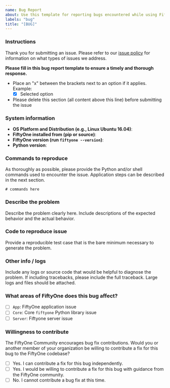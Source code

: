 ```yaml
---
name: Bug Report
about: Use this template for reporting bugs encountered while using FiftyOne.
labels: "bug"
title: "[BUG]"
---
```


### Instructions

Thank you for submitting an issue. Please refer to our
[issue policy](https://www.github.com/voxel51/fiftyone/blob/master/ISSUE_POLICY.md)
for information on what types of issues we address.

**Please fill in this bug report template to ensure a timely and thorough
response.**

-   Place an "x" between the brackets next to an option if it applies. Example:
    -   [x] Selected option
-   Please delete this section (all content above this line) before submitting
    the issue

### System information

-   **OS Platform and Distribution (e.g., Linux Ubuntu 16.04)**:
-   **FiftyOne installed from (pip or source)**:
-   **FiftyOne version (run `fiftyone --version`)**:
-   **Python version**:

### Commands to reproduce

As thoroughly as possible, please provide the Python and/or shell commands used
to encounter the issue. Application steps can be described in the next section.

```
# commands here
```

### Describe the problem

Describe the problem clearly here. Include descriptions of the expected
behavior and the actual behavior.

### Code to reproduce issue

Provide a reproducible test case that is the bare minimum necessary to generate
the problem.

### Other info / logs

Include any logs or source code that would be helpful to diagnose the problem.
If including tracebacks, please include the full traceback. Large logs and
files should be attached.

### What areas of FiftyOne does this bug affect?

-   [ ] `App`: FiftyOne application issue
-   [ ] `Core`: Core `fiftyone` Python library issue
-   [ ] `Server`: Fiftyone server issue

### Willingness to contribute

The FiftyOne Community encourages bug fix contributions. Would you or another
member of your organization be willing to contribute a fix for this bug to the
FiftyOne codebase?

-   [ ] Yes. I can contribute a fix for this bug independently.
-   [ ] Yes. I would be willing to contribute a fix for this bug with guidance
        from the FiftyOne community.
-   [ ] No. I cannot contribute a bug fix at this time.
